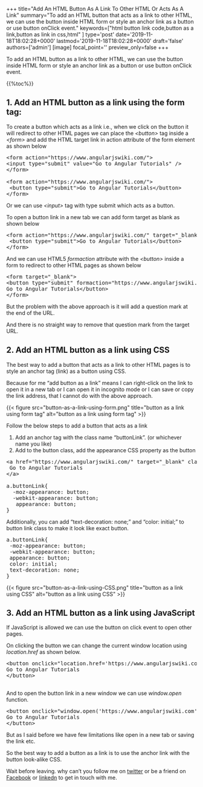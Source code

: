 +++
title="Add An HTML Button As A Link To Other HTML Or Acts As A Link"
summary="To add an HTML button that acts as a link to other HTML, we can use the button inside HTML form or style an anchor link as a button or use button onClick event."
keywords=["html button link code,button as a link,button as link in css,html"
]
type='post'
date='2019-11-18T18:02:28+0000'
lastmod='2019-11-18T18:02:28+0000'
draft='false'
authors=['admin']
[image]
focal_point=''
preview_only=false
+++

To add an HTML button as a link to other HTML, we can use the button inside HTML form or style an anchor link as a button or use button onClick event.

{{%toc%}}

## 1. Add an HTML button as a link using the form tag:

To create a button which acts as a link i.e., when we click on the button it will redirect to other HTML pages we can place the <em>&lt;button&gt;&nbsp;</em>tag inside a <em>&lt;form&gt;</em> and add the HTML target link in action attribute of the form element as shown below

<pre>&lt;form action="https://www.angularjswiki.com/"&gt;
&lt;input type="submit" value="Go to Angular Tutorials" /&gt;
&lt;/form&gt;

&lt;form action="https://www.angularjswiki.com/"&gt; 
 &lt;button type="submit"&gt;Go to Angular Tutorials&lt;/button&gt; 
&lt;/form&gt;</pre>

Or we can use <em>&lt;input&gt;</em> tag with type submit which acts as a button.

To open a button link in a new tab we can add form target as blank as shown below

<pre>&lt;form action="https://www.angularjswiki.com/" target="_blank"&gt; 
 &lt;button type="submit"&gt;Go to Angular Tutorials&lt;/button&gt; 
&lt;/form&gt;</pre>

And we can use HTML5 <em>formaction</em> attribute with the <em>&lt;button&gt;</em> inside a form to redirect to other HTML pages as shown below

<pre>&lt;form target="_blank"&gt;
&lt;button type="submit" formaction="https://www.angularjswiki.com/"&gt;
Go to Angular Tutorials&lt;/button&gt;
&lt;/form&gt;</pre>

But the problem with the above approach is it will add a question mark at the end of the URL.

And there is no straight way to remove that question mark from the target URL.

## 2. Add an HTML button as a link using CSS

The best way to add a button that acts as a link to other HTML pages is to style an anchor tag (link) as a button using CSS.

Because for me “add button as a link” means I can right-click on the link to open it in a new tab or I can open it in incognito mode or I can save or copy the link address, that I cannot do with the above approach.

{{< figure src="button-as-a-link-using-form.png" title="button as a link using form tag" alt="button as a link using form tag" >}}

Follow the below steps to add a button that acts as a link

<ol><li>Add an anchor tag with the class name “buttonLink”. (or whichever name you like)</li><li>Add to the button class, add the appearance CSS property as the button</li></ol>

<pre>&lt;a href="https://www.angularjswiki.com/" target="_blank" class="buttonLink"&gt;
 Go to Angular Tutorials
&lt;/a&gt; 

a.buttonLink{
  -moz-appearance: button; 
  -webkit-appearance: button;
   appearance: button;   
}</pre>

Additionally, you can add “text-decoration: none;” and “color: initial;” to button link class to make it look like exact button.

<pre>a.buttonLink{
 -moz-appearance: button; 
 -webkit-appearance: button;
 appearance: button; 
 color: initial;
 text-decoration: none;
}</pre>

{{< figure src="button-as-a-link-using-CSS.png" title="button as a link using CSS" alt="button as a link using CSS" >}}

## 3. Add an HTML button as a link using JavaScript

If JavaScript is allowed we can use the button on click event to open other pages.

On clicking the button we can change the current window location using <em>location.href</em> as shown below.

<pre>&lt;button onclick="location.href='https://www.angularjswiki.com';"&gt; 
Go to Angular Tutorials
&lt;/button&gt;

</pre>

And to open the button link in a new window we can use <em>window.open</em> function.

<pre>&lt;button onclick="window.open('https://www.angularjswiki.com')"&gt; 
Go to Angular Tutorials
&lt;/button&gt;</pre>

But as I said before we have few limitations like open in a new tab or saving the link etc.

So the best way to add a button as a link is to use the anchor link with the button look-alike CSS.

Wait before leaving.
why can’t you follow me on <a href="https://twitter.com/arungudelli" target="_blank" rel="noopener">twitter</a> or be a friend on <a href="https://www.facebook.com/gudelliArun" target="_blank" rel="noopener">Facebook</a> or  <a href="https://www.linkedin.com/in/arungudelli/" target="_blank" rel="noopener">linkedn</a> to get in touch with me.







